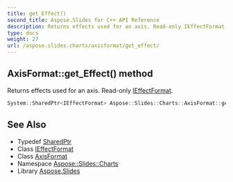 ```yaml
---
title: get_Effect()
second_title: Aspose.Slides for C++ API Reference
description: Returns effects used for an axis. Read-only IEffectFormat.
type: docs
weight: 27
url: /aspose.slides.charts/axisformat/get_effect/
---
```

## AxisFormat::get_Effect() method


Returns effects used for an axis. Read-only [IEffectFormat](../../../aspose.slides/ieffectformat/).

```cpp
System::SharedPtr<IEffectFormat> Aspose::Slides::Charts::AxisFormat::get_Effect() override
```

## See Also

* Typedef [SharedPtr](../../../system/sharedptr/)
* Class [IEffectFormat](../../../aspose.slides/ieffectformat/)
* Class [AxisFormat](../)
* Namespace [Aspose::Slides::Charts](../../)
* Library [Aspose.Slides](../../../)